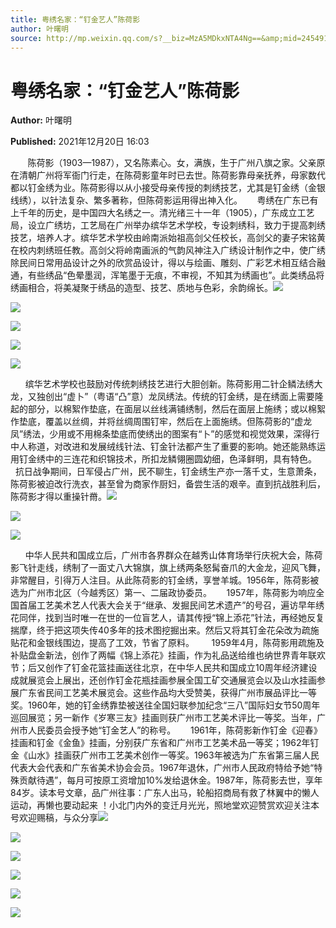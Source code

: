 ```yaml
---
title: 粤绣名家：“钉金艺人”陈荷影
author: 叶曙明
source: http://mp.weixin.qq.com/s?__biz=MzA5MDkxNTA4Ng==&amp;mid=2454911807&amp;idx=1&amp;sn=9b4ce6eebeeafef541dc0091e9143b64&amp;chksm=87a2335eb0d5ba482701a1bc9d8db7e0fb7f0ea0dd7dfdfc334b9b6ce37c503912911d35e2d3&poc_token=HJ_Do2ejHyO-wNZGG8Q1S8FdPgy1YBBEob-nUEme
---
```


# 粤绣名家：“钉金艺人”陈荷影

**Author:** 叶曙明

**Published:** 2021年12月20日 16:03

       陈荷影（1903—1987），又名陈素心。女，满族，生于广州八旗之家。父亲原在清朝广州将军衙门行走，在陈荷影童年时已去世。陈荷影靠母亲抚养，母家数代都以钉金绣为业。陈荷影得以从小接受母亲传授的刺绣技艺，尤其是钉金绣（金银线绣），以针法复杂、繁多著称，但陈荷影运用得出神入化。      粤绣在广东已有上千年的历史，是中国四大名绣之一。清光绪三十一年（1905），广东成立工艺局，设立广绣坊，工艺局在广州举办缤华艺术学校，专设刺绣科，致力于提高刺绣技艺，培养人才。缤华艺术学校由岭南派始祖高剑父任校长，高剑父的妻子宋铭黄在校内刺绣班任教。高剑父将岭南画派的气韵风神注入广绣设计制作之中，使广绣除民间日常用品设计之外的欣赏品设计，得以与绘画、雕刻、广彩艺术相互结合融通，有些绣品“色晕墨润，浑笔墨于无痕，不审视，不知其为绣画也”。此类绣品将绣画相合，将美凝聚于绣品的造型、技艺、质地与色彩，余韵绵长。![](https://mmbiz.qpic.cn/mmbiz_jpg/PJWG74pLsMayvR1AyLpp1OwsWXJhmAMu6hEnyJ4hyVxh2jeFxNGwngJfdXCj1cuXFPwvvJjPH1NhDydQF15CRA/640?wx_fmt=jpeg)

![](https://mmbiz.qpic.cn/mmbiz_png/Ljib4So7yuWgk1acibCSMT8oEFeOu2jk3mST5IIZibicibTkoT0eNZWlKy2oKCJrW3QiaNHLqG69PNliaC1UqibajM8tOA/640?wx_fmt=png)

![](https://mmbiz.qpic.cn/mmbiz_png/Ljib4So7yuWgk1acibCSMT8oEFeOu2jk3mgYaAia24l1jS7EiajOY72x14hdIMQs7VN7HwXPia643ibyiatnWaR7sjIwg/640?wx_fmt=png)

![](https://mmbiz.qpic.cn/mmbiz_jpg/PJWG74pLsMYNcTI1ZtIdyKaADuIlHwnv2qqy2nWEm0XCtt8N94QaI3iagq2pCap7eicpXSouKlkx7LXzIFFP3wicA/640)

![](https://mmbiz.qpic.cn/mmbiz_png/Ljib4So7yuWgk1acibCSMT8oEFeOu2jk3mQ8PNfUSeW03feico8uMX6QyTmrWktUtsVaZbXxsTIzAxTDnODrv3kiaQ/640?wx_fmt=png)

      缤华艺术学校也鼓励对传统刺绣技艺进行大胆创新。陈荷影用二针企鳞法绣大龙，又独创出“虚卜”（粤语“凸”意）龙凤绣法。传统的钉金绣，是在绣面上需要隆起的部分，以棉絮作垫底，在面层以丝线满铺绣制，然后在面层上施绣；或以棉絮作垫底，覆盖以丝绸，并将丝绸周围钉牢，然后在上面施绣。但陈荷影的“虚龙凤”绣法，少用或不用棉条垫底而使绣出的图案有“卜”的感觉和视觉效果，深得行中人称道，对改进和发展绒线针法、钉金针法都产生了重要的影响。她还能熟练运用钉金绣中的三连花和织锦技术，所扣龙鳞翎圈圆幼细，色泽鲜明，具有特色。      抗日战争期间，日军侵占广州，民不聊生，钉金绣生产亦一落千丈，生意萧条，陈荷影被迫改行洗衣，甚至曾为商家作厨妇，备尝生活的艰辛。直到抗战胜利后，陈荷影才得以重操针黹。![](https://mmbiz.qpic.cn/mmbiz_png/Ljib4So7yuWgk1acibCSMT8oEFeOu2jk3mtKjOicpbMu9icKrr2twzfbnmNF7WwUekwUYJ8BndVHR3qHwBh06Cwg3Q/640?wx_fmt=png)

![](https://mmbiz.qpic.cn/mmbiz_png/Ljib4So7yuWhIqLohPYRkw87B1S4jNAibibLePTIPic3YWcD7C3M7OwiaXEQgRMnGeumR8gcmYTxvNCMh2iaJiaMDVjUA/640?wx_fmt=png)

![](https://mmbiz.qpic.cn/mmbiz_jpg/PJWG74pLsMYNcTI1ZtIdyKaADuIlHwnv2ujoeja3FDtictELtvc2mTrD3oh7EAME54zSCB5T1IKGichBrFg8N2wA/640)

      中华人民共和国成立后，广州市各界群众在越秀山体育场举行庆祝大会，陈荷影飞针走线，绣制了一面丈八大锦旗，旗上绣两条怒髯奋爪的大金龙，迎风飞舞，非常醒目，引得万人注目。从此陈荷影的钉金绣，享誉羊城。1956年，陈荷影被选为广州市北区（今越秀区）第一、二届政协委员。      1957年，陈荷影为响应全国首届工艺美术艺人代表大会关于“继承、发掘民间艺术遗产”的号召，遍访早年绣花同伴，找到当时唯一在世的一位盲艺人，请其传授“锦上添花”针法，再经她反复揣摩，终于把这项失传40多年的技术图挖掘出来。然后又将其钉金花朵改为疏施贴花和金银线围边，提高了工效，节省了原料。       1959年4月，陈荷影用疏施及补贴盘金新法，创作了两幅《锦上添花》挂画，作为礼品送给维也纳世界青年联欢节；后又创作了钉金花篮挂画送往北京，在中华人民共和国成立10周年经济建设成就展览会上展出，还创作钉金花瓶挂画参展全国工矿交通展览会以及山水挂画参展广东省民间工艺美术展览会。这些作品均大受赞美，获得广州市展品评比一等奖。1960年，她的钉金绣靠垫被送往全国妇联参加纪念“三八”国际妇女节50周年巡回展览；另一新作《岁寒三友》挂画则获广州市工艺美术评比一等奖。当年，广州市人民委员会授予她“钉金艺人”的称号。      1961年，陈荷影新作钉金《迎春》挂画和钉金《金鱼》挂画，分别获广东省和广州市工艺美术品一等奖；1962年钉金《山水》挂画获广州市工艺美术创作一等奖。1963年被选为广东省第三届人民代表大会代表和广东省美术协会会员。1967年退休，广州市人民政府特给予她“特殊贡献待遇”，每月可按原工资增加10%发给退休金。1987年，陈荷影去世，享年84岁。读本号文章，品广州往事：广东人出马，轮船招商局有救了林翼中的懒人运动，再懒也要动起来 ！小北门内外的变迁月光光，照地堂欢迎赞赏欢迎关注本号欢迎赐稿，与众分享![](https://mmbiz.qpic.cn/mmbiz_png/Ljib4So7yuWhIqLohPYRkw87B1S4jNAibibLePTIPic3YWcD7C3M7OwiaXEQgRMnGeumR8gcmYTxvNCMh2iaJiaMDVjUA/640?wx_fmt=png)

![](https://mmbiz.qpic.cn/mmbiz_jpg/PJWG74pLsMYNcTI1ZtIdyKaADuIlHwnvX0jhcZ96xGg4nQZZE4A0rytJaUiaOEDVObSRMy11BNMDLycv2muRKRg/640)

![](https://mmbiz.qpic.cn/mmbiz_gif/PJWG74pLsMayvR1AyLpp1OwsWXJhmAMusfs1pQabdPdhBk4997RJ6orCd8NJIkE6QtgAQLO9aEydzZrVqqk7ew/640?wx_fmt=gif)

![](https://mmbiz.qpic.cn/mmbiz_gif/PJWG74pLsMY4kze1RswORlwIruFfBicEYeomLV8Tjs3AO8zO5OIk2usXQ2wZOicfrAxou4MXF2OLDPUcfQiafn3SA/640?wx_fmt=gif)

![](https://mmbiz.qpic.cn/mmbiz_jpg/PJWG74pLsMZW3Aw2JDzTfsKiankEa5vzfYXvfGciaBdWgpvITsLiaXWe997V7gXqibMVQBgGniamyKjZC5HHQTgCicgQ/640?wx_fmt=jpeg)

![](https://mmbiz.qpic.cn/mmbiz_png/PJWG74pLsMbxzxSWsbSxWa401icEeDUWiawxAxbdgTq3LmtribGicfmgEgabFONInhdrQRwY9Y4pmxRGlAoaQAaMDA/640?wx_fmt=png)



